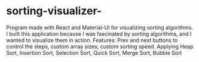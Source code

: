 # sorting-visualizer-
Program made with React and Material-UI for visualizing sorting algorithms.   I built this application because I was fascinated by sorting algorithms, and I wanted to visualize them in action.   Features: Prev and next buttons to control the steps, custom array sizes, custom sorting speed.    Applying Heap Sort, Insertion Sort, Selection Sort, Quick Sort, Merge Sort, Bubble Sort  
